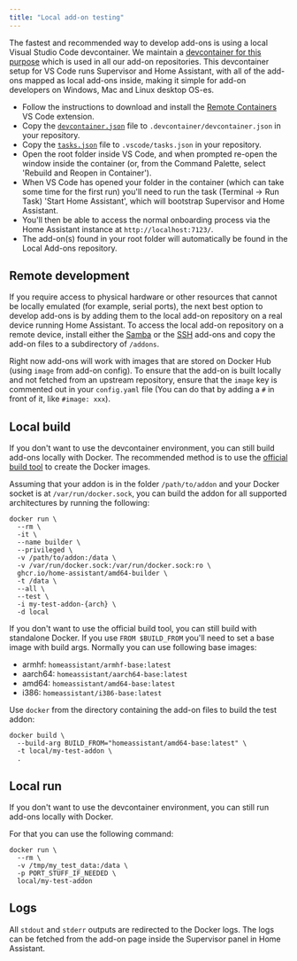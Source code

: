 ```yaml
---
title: "Local add-on testing"
---
```


The fastest and recommended way to develop add-ons is using a local Visual Studio Code devcontainer. We maintain a [devcontainer for this purpose](https://github.com/home-assistant/devcontainer) which is used in all our add-on repositories. This devcontainer setup for VS Code runs Supervisor and Home Assistant, with all of the add-ons mapped as local add-ons inside, making it simple for add-on developers on Windows, Mac and Linux desktop OS-es.

- Follow the instructions to download and install the [Remote Containers](https://marketplace.visualstudio.com/items?itemName=ms-vscode-remote.remote-containers) VS Code extension.
- Copy the [`devcontainer.json`](https://github.com/home-assistant/devcontainer/raw/main/addons/devcontainer.json) file to `.devcontainer/devcontainer.json` in your repository.
- Copy the [`tasks.json`](https://github.com/home-assistant/devcontainer/raw/main/addons/tasks.json) file to `.vscode/tasks.json` in your repository.
- Open the root folder inside VS Code, and when prompted re-open the window inside the container (or, from the Command Palette, select 'Rebuild and Reopen in Container').
- When VS Code has opened your folder in the container (which can take some time for the first run) you'll need to run the task (Terminal -> Run Task) 'Start Home Assistant', which will bootstrap Supervisor and Home Assistant.
- You'll then be able to access the normal onboarding process via the Home Assistant instance at `http://localhost:7123/`.
- The add-on(s) found in your root folder will automatically be found in the Local Add-ons repository.

## Remote development

If you require access to physical hardware or other resources that cannot be locally emulated (for example, serial ports), the next best option to develop add-ons is by adding them to the local add-on repository on a real device running Home Assistant. To access the local add-on repository on a remote device, install either the [Samba](https://my.home-assistant.io/redirect/supervisor_addon/?addon=core_samba) or the [SSH](https://my.home-assistant.io/redirect/supervisor_addon/?addon=core_ssh) add-ons and copy the add-on files to a subdirectory of `/addons`.

Right now add-ons will work with images that are stored on Docker Hub (using `image` from add-on config). To ensure that the add-on is built locally and not fetched from an upstream repository, ensure that the `image` key is commented out in your `config.yaml` file (You can do that by adding a `#` in front of it, like `#image: xxx`).

## Local build

If you don't want to use the devcontainer environment, you can still build add-ons locally with Docker. The recommended method is to use the [official build tool][hassio-builder] to create the Docker images.

Assuming that your addon is in the folder `/path/to/addon` and your Docker socket is at `/var/run/docker.sock`, you can build the addon for all supported architectures by running the following:

```shell
docker run \
  --rm \
  -it \
  --name builder \
  --privileged \
  -v /path/to/addon:/data \
  -v /var/run/docker.sock:/var/run/docker.sock:ro \
  ghcr.io/home-assistant/amd64-builder \
  -t /data \
  --all \
  --test \
  -i my-test-addon-{arch} \
  -d local
```

If you don't want to use the official build tool, you can still build with standalone Docker. If you use `FROM $BUILD_FROM` you'll need to set a base image with build args. Normally you can use following base images:

- armhf: `homeassistant/armhf-base:latest`
- aarch64: `homeassistant/aarch64-base:latest`
- amd64: `homeassistant/amd64-base:latest`
- i386: `homeassistant/i386-base:latest`

Use `docker` from the directory containing the add-on files to build the test addon:

```shell
docker build \
  --build-arg BUILD_FROM="homeassistant/amd64-base:latest" \
  -t local/my-test-addon \
  .
```

[hassio-builder]: https://github.com/home-assistant/builder

## Local run

If you don't want to use the devcontainer environment, you can still run add-ons locally with Docker.

For that you can use the following command:

```shell
docker run \
  --rm \
  -v /tmp/my_test_data:/data \
  -p PORT_STUFF_IF_NEEDED \
  local/my-test-addon
```

## Logs

All `stdout` and `stderr` outputs are redirected to the Docker logs. The logs can be fetched from the add-on page inside the Supervisor panel in Home Assistant.
